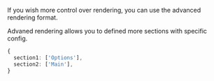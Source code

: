 If you wish more control over rendering, you can use the advanced rendering format.

Advaned rendering allows you to defined more sections with specific config.

```ts
{
  section1: ['Options'],
  section2: ['Main'],
}
```
